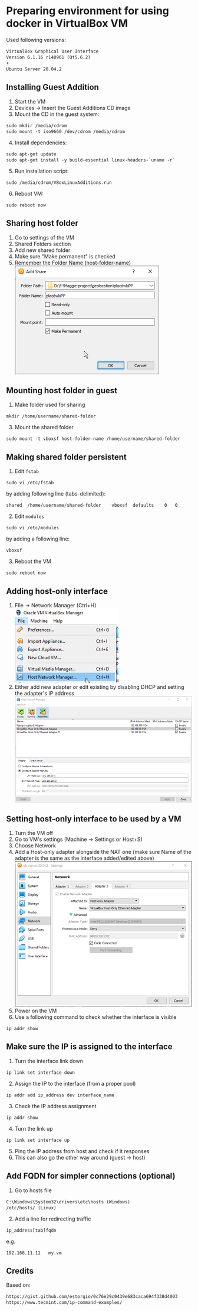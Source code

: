# Preparing environment for using docker in VirtualBox VM
Used following versions:
```
VirtualBox Graphical User Interface
Version 6.1.16 r140961 (Qt5.6.2)
+
Ubuntu Server 20.04.2
```

## Installing Guest Addition
1. Start the VM
2. Devices -> Insert the Guest Additions CD image
3. Mount the CD in the guest system:
```
sudo mkdir /media/cdrom
sudo mount -t iso9660 /dev/cdrom /media/cdrom
```
4. Install dependencies:
```
sudo apt-get update
sudo apt-get install -y build-essential linux-headers-`uname -r`
```
5. Run installation script:
```
sudo /media/cdrom/VBoxLinuxAdditions.run
```
6. Reboot VM:
```
sudo reboot now
```

## Sharing host folder
1. Go to settings of the VM
2. Shared Folders section
3. Add new shared folder
4. Make sure "Make permanent" is checked
5. Remember the Folder Name (host-folder-name)  
![folder-sharing](images/folder-sharing.png)

## Mounting host folder in guest
1. Make folder used for sharing
```
mkdir /home/username/shared-folder
```
3. Mount the shared folder
```
sudo mount -t vboxsf host-folder-name /home/username/shared-folder
```

## Making shared folder persistent
1. Edit `fstab`
```
sudo vi /etc/fstab
```
by adding following line (tabs-delimited):
```
shared  /home/username/shared-folder    vboxsf  defaults    0   0
```
2. Edit `modules`
```
sudo vi /etc/modules
```
by adding a following line:
```
vboxsf
```
3. Reboot the VM
```
sudo reboot now
```

## Adding host-only interface
1. File -> Network Manager (Ctrl+H)  
![network-manager](images/network-manager.png)
2. Either add new adapter or edit existing by disabling DHCP and setting the adapter's IP address  
![network-manager-in](images/network-manager-in.png)

## Setting host-only interface to be used by a VM
1. Turn the VM off
2. Go to VM's settings (Machine -> Settings or Host+S)
3. Choose Network
4. Add a Host-only adapter alongside the NAT one (make sure Name of the adapter is the same as the interface added/edited above)  
![network-settings](images/network-settings.png)
5. Power on the VM
6. Use a following command to check whether the interface is visible
```
ip addr show
```

## Make sure the IP is assigned to the interface
1. Turn the interface link down
```
ip link set interface down
```
2. Assign the IP to the interface (from a proper pool)
```
ip addr add ip_address dev interface_name
```
3. Check the IP address assignment
```
ip addr show
```
4. Turn the link up
```
ip link set interface up
```
5. Ping the IP address from host and check if it responses
6. This can also go the other way around (guest -> host)

## Add FQDN for simpler connections (optional)
1. Go to hosts file
```
C:\Windows\System32\drivers\etc\hosts (Windows)
/etc/hosts/ (Linux)
```
2. Add a line for redirecting traffic
```
ip_address[tab]fqdn
```
e.g.
```
192.168.11.11   my.vm
```

## Credits
Based on:
```
https://gist.github.com/estorgio/0c76e29c0439e683caca694f338d4003
https://www.tecmint.com/ip-command-examples/
```